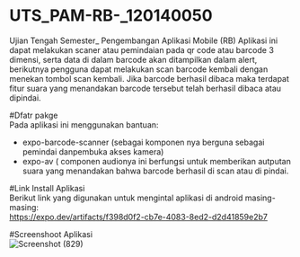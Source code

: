 # UTS_PAM-RB-_120140050
Ujian Tengah Semester_ Pengembangan Aplikasi Mobile (RB)
Aplikasi ini dapat melakukan scaner atau pemindaian pada qr code atau barcode 3 dimensi, serta  data di dalam barcode akan ditampilkan dalam alert, berikutnya pengguna dapat melakukan scan barcode kembali dengan menekan tombol scan kembali. Jika barcode berhasil dibaca maka terdapat fitur suara yang menandakan barcode tersebut telah berhasil dibaca atau dipindai.<br />

#Dfatr pakge<br />
Pada aplikasi ini menggunakan bantuan:<br/>
- expo-barcode-scanner (sebagai komponen nya berguna sebagai pemindai danpembuka akses kamera)<br/>
- expo-av  ( componen audionya ini berfungsi untuk memberikan autputan suara yang menandakan bahwa barcode berhasil di scan atau di pindai.<br/>

#Link Install Aplikasi <br/>
Berikut link yang digunakan untuk mengintal aplikasi di android masing-masing:<br/>
https://expo.dev/artifacts/f398d0f2-cb7e-4083-8ed2-d2d41859e2b7 <br/>

#Screenshoot Aplikasi <br/>
![Screenshot (829)](https://user-images.githubusercontent.com/97590486/192996047-539f18f8-ecd6-4e2b-8ddc-0ddcce12a10b.png)

